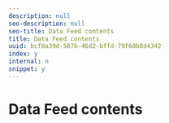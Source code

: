 ```yaml
---
description: null
seo-description: null
seo-title: Data Feed contents
title: Data Feed contents
uuid: bcf8a39d-507b-46d2-bffd-79f60b8d4342
index: y
internal: n
snippet: y
---
```


# Data Feed contents

